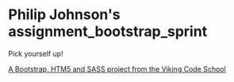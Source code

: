 Philip Johnson's assignment_bootstrap_sprint
===========================

Pick yourself up!

[A Bootstrap, HTM5 and SASS project from the Viking Code School](http://www.vikingcodeschool.com)